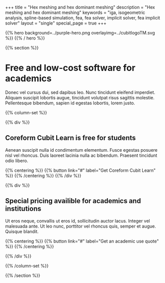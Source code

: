 +++
title = "Hex meshing and hex dominant meshing"
description = "Hex meshing and hex dominant meshing"
keywords = "iga, isogeometric analysis, spline-based simulation, fea, fea solver, implicit solver, fea implicit solver"
layout = "single"
special_page = true
+++

{{% hero background=../purple-hero.png overlayimg=../cubitlogoTM.svg %}}
{{% / hero %}}

{{% section %}}

# Free and low-cost software for academics

Donec vel cursus dui, sed dapibus leo. Nunc tincidunt eleifend imperdiet. Aliquam suscipit lobortis augue, tincidunt volutpat risus sagittis molestie. Pellentesque bibendum, sapien id egestas lobortis, lorem justo.


{{% column-set %}}

{{% div %}}
## Coreform Cubit Learn is free for students
Aenean suscipit nulla id condimentum elementum. Fusce egestas posuere nisl vel rhoncus. Duis laoreet lacinia nulla ac bibendum. Praesent tincidunt odio libero.

{{% centering %}}
{{% button link="#" label="Get Coreform Cubit Learn" %}}
{{% /centering %}}
{{% /div %}}

{{% div %}}
## Special pricing availible for academics and institutions
Ut eros neque, convallis ut eros id, sollicitudin auctor lacus. Integer vel malesuada ante. Ut leo nunc, porttitor vel rhoncus quis, semper et augue. Quisque blandit.

{{% centering %}}
{{% button link="#" label="Get an academic use quote" %}}
{{% /centering %}}

{{% /div %}}

{{% /column-set %}}


{{% /section %}}

